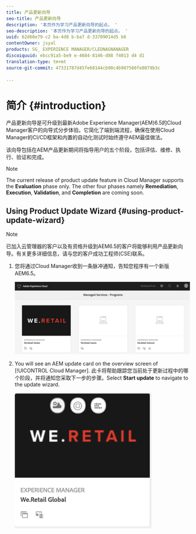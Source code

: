 ```yaml
---
title: 产品更新向导
seo-title: 产品更新向导
description: '本页作为学习产品更新向导的起点。 '
seo-description: '本页作为学习产品更新向导的起点。 '
uuid: 62d68e79-c2 ba-4d8 b-ba7 d-33709014d5 b6
contentOwner: jsyal
products: SG_ EXPERIENCE MANAGER/CLEDNAGNANAGER
discoiquuid: ebcc91a5-be9 e-4684-8146-d88 f4013 d4 d1
translation-type: tm+mt
source-git-commit: 47331787d45fe68144cb90c4b907560fe0079b3c

---
```



# 简介 {#introduction}

产品更新向导是可升级到最新Adobe Experience Manager(AEM)6.5的Cloud Manager客户的向导式分步体验。它简化了端到端流程，确保在使用Cloud Manager的CI/CD框架和内置的自动化测试时始终遵守AEM最佳做法。

该向导包括在AEM产品更新期间将指导用户的五个阶段，包括评估、维修、执行、验证和完成。

>[!NOTE]
>The current release of product update feature in Cloud Manager supports the **Evaluation** phase only. The other four phases namely **Remediation**, **Execution**, **Validation**, and **Completion** are coming soon.


## Using Product Update Wizard {#using-product-update-wizard}

>[!NOTE]
>已加入云管理器的客户以及有资格升级到AEM6.5的客户将能够利用产品更新向导。有关更多详细信息，请与您的客户成功工程师(CSE)联系。

1. 您将通过Cloud Manager收到一条脉冲通知，告知您程序有一个新版AEM6.5。

   ![](assets/screen_shot_2018-06-04at120643pm.png)

1. You will see an AEM update card on the overview screen of [!UICONTROL Cloud Manager]. 此卡将帮助跟踪您当前处于更新过程中的哪个阶段，并将通知您采取下一步的步骤。Select **Start update** to navigate to the update wizard.

   ![](assets/screen_shot_2018-06-04at12611pm.png)
